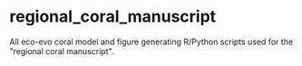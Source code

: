 # regional_coral_manuscript
All eco-evo coral model and figure generating R/Python scripts used for the "regional coral manuscript". 
